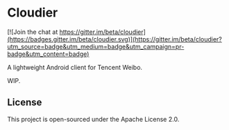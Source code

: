 # Cloudier

[![Join the chat at https://gitter.im/beta/cloudier](https://badges.gitter.im/beta/cloudier.svg)](https://gitter.im/beta/cloudier?utm_source=badge&utm_medium=badge&utm_campaign=pr-badge&utm_content=badge)

A lightweight Android client for Tencent Weibo.

WIP.

## License

This project is open-sourced under the Apache License 2.0.
